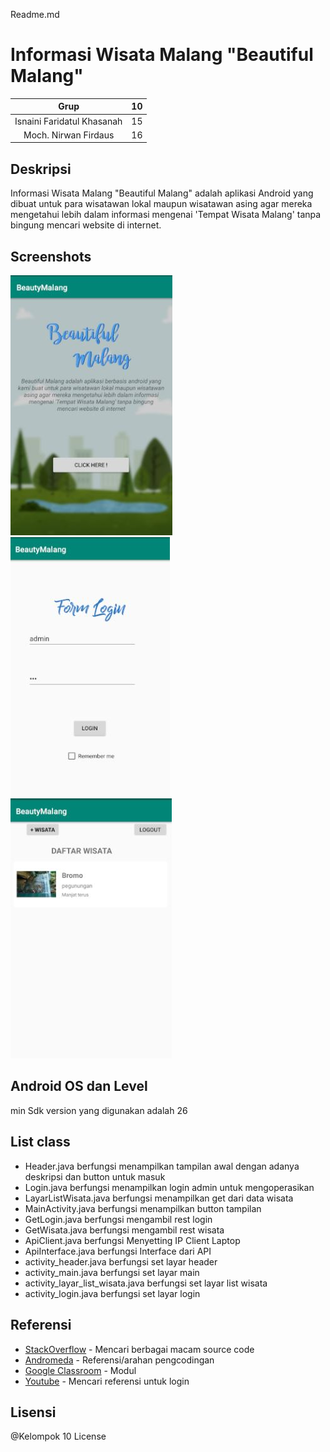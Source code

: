 Readme.md

# Informasi Wisata Malang "Beautiful Malang"
| Grup | 10 |
| :---------------: | :---------------:|
| Isnaini Faridatul Khasanah | 15 |
| Moch. Nirwan Firdaus | 16 |

## Deskripsi
Informasi Wisata Malang "Beautiful Malang" adalah aplikasi Android yang dibuat untuk para wisatawan lokal maupun wisatawan asing agar mereka mengetahui lebih dalam informasi mengenai 'Tempat Wisata Malang' tanpa bingung mencari website di internet.

## Screenshots
![Tampilan Awal](https://github.com/isnainifk/Wisata_mlg/blob/master/images/Home.JPG)
![Tampilan login](https://github.com/isnainifk/Wisata_mlg/blob/master/images/login.JPG)
![Tampilan main](https://github.com/isnainifk/Wisata_mlg/blob/master/images/MainActivity.JPG)


## Android OS dan Level
min Sdk version yang digunakan adalah 26

## List class
+ Header.java berfungsi menampilkan tampilan awal dengan adanya deskripsi dan button untuk masuk
+ Login.java berfungsi menampilkan login admin untuk mengoperasikan 
+ LayarListWisata.java berfungsi menampilkan get dari data wisata
+ MainActivity.java berfungsi menampilkan button tampilan
+ GetLogin.java berfungsi mengambil rest login
+ GetWisata.java berfungsi mengambil rest wisata
+ ApiClient.java berfungsi Menyetting IP Client Laptop
+ ApiInterface.java berfungsi Interface dari API
+ activity_header.java berfungsi set layar header
+ activity_main.java berfungsi set layar main
+ activity_layar_list_wisata.java berfungsi set layar list wisata
+ activity_login.java berfungsi set layar login


## Referensi
* [StackOverflow](https://stackoverflow.com/) - Mencari berbagai macam source code
* [Andromeda](https://bitbucket.org/mcrury/andromeda/) - Referensi/arahan pengcodingan
* [Google Classroom](https://classroom.google.com/u/0/c/MTY0NDc5NTMzNzBa) - Modul
* [Youtube](https://youtube.com/) - Mencari referensi untuk login

## Lisensi
@Kelompok 10 License 
